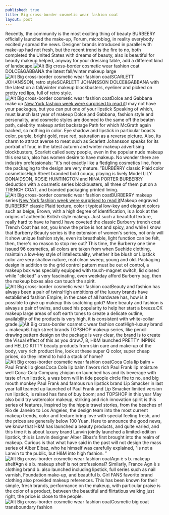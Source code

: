 ```yaml
---
published: true
title: Big cross-border cosmetic wear fashion coat
layout: post
---
```

Recently, the community is the most exciting thing of beauty BURBEERY officially launched the make-up, Forum, microblog, in reality everybody excitedly spread the news. Designer brands introduced in parallel with make-up had not fresh, but the recent trend is the fire to no, both completed the United States with dreams of beauty, also is beautiful for beauty makeup helped, anyway for your dressing table, add a different kind of landscape.![Alt Big cross-border cosmetic wear fashion coat](https://c2.staticflickr.com/6/5675/22704654083_de3854bc94.jpg)DOLCE&GABBANA the latest fall/winter makeup large![Alt Big cross-border cosmetic wear fashion coat](https://c2.staticflickr.com/6/5737/23249210981_3c7f2a6a76.jpg)SCARLETT JOHANSSON, retro styleSCARLETT JOHANSSON DOLCE&GABBANA with the latest on a fall/winter makeup blockbusters, eyeliner and picked on pretty red lips, full of retro style.![Alt Big cross-border cosmetic wear fashion coat](https://c2.staticflickr.com/6/5659/22703437344_aa8fdca731.jpg)Dolce and Gabbana make up [New York fashion week were surprised to read it](http://www.faybag.com/2015/09/28/new-york-fashion-week-were-surprised-to-read-it/)I may not have your packages, but you can put one of your lipstick Speaking of which, must launch last year of makeup Dolce and Gabbana, fashion style and personality, and cosmetic styles are doomed to the same off the beaten path, celebrity makeup artist backstage Path for which McGrath again backed, so nothing in color. Eye shadow and lipstick in particular boasts color, purple, bright gold, rose red, saturation as a reverse picture. Also, its charm to attract averse to meat such as Scarlett Johansson speaks for its portrait of four, in the latest autumn and winter makeup advertising blockbusters, Scarlett called sexy people, even in the popular nude makeup this season, also has women desire to have makeup. No wonder there are industry professionals: \"it\'s not exactly like a fledgling cosmetics line, from the packaging to the design are very mature. ”BURBERRY classic Plaid color cosmeticsHigh Street branded bold couqu, playing is lively Model LILY DONAIDSON, ROSIE HUNTINGTON and NINA PORTER BURBERRY deduction with a cosmetic series blockbusters, all three of them put on a TRENCH COAT, and branded packaging printed lining.![Alt Big cross-border cosmetic wear fashion coat](https://c2.staticflickr.com/6/5736/22704673203_009888d52e.jpg)BURBERRY makeup series [New York fashion week were surprised to read it](http://www.faybag.com/2015/09/28/new-york-fashion-week-were-surprised-to-read-it/)Makeup engraved BURBERRY classic Plaid texture, color t typical low-key and elegant colors such as beige, Brown, with a high degree of identification, is a look at the origins of authentic British style makeup. Just such a beautiful texture, really hard to have to hand.I have coveted the classic Burberry trench coat Trench Coat has not, you know the price is hot and spicy, and while I know that Burberry Beauty series is the extension of women\'s series, not only will it show unique fashion style, even its breathable, light function can be felt, then, there\'s no reason to stop me out? This time, the Burberry one time issued 96 cosmetics, all colors are taken from when Suehide clothing, maintain a low-key style of intellectuality, whether it be blush or Lipstick color are very shallow nature, real clean sweep, young and old. Packaging design in addition to the grid control pattern must be out of control, a makeup box was specially equipped with touch-magnet switch, lid closed while \"clicked\" a very fascinating, even weekday afford Burberry bag, then the makeup boxes also can touch the spirit.![Alt Big cross-border cosmetic wear fashion coat](https://c2.staticflickr.com/6/5622/23036016340_4351df95a7.jpg)Beauty and fashion has always been a pair of twinsHigh ambitions of the luxury brands have established fashion Empire, in the case of all hardware has, how is it possible to give up makeup this snatching gold? More beauty and fashion is always a pair of twins, and used his popularity to help her start a breeze.CK makeup large areas of soft earth tones to create a delicate outline, availability of the products is very high, it is consistent with white-collar grade.![Alt Big cross-border cosmetic wear fashion coat](https://c1.staticflickr.com/1/629/23223503022_a6d26d8bd0.jpg)High-luxury brand + makeup6. high street brands TOPSHOP makeup series, like pencil drawing pattern design on the package is very clear, the brand is to create the Visual effect of this as you draw.7, 8, H&M launched PRETTY INPINK and HELLO KITTY beauty products from skin care and make-up of the body, very rich product line, look at these super Q color, super cheap prices, do they intend to hold a stack of home? ![Alt Big cross-border cosmetic wear fashion coat](https://c2.staticflickr.com/6/5790/23036028780_3be2cbb1f8.jpg)Coca Cola lip balm + Paul Frank lip glossCoca Cola lip balm flavors rich Paul Frank lip moisture well Coca-Cola Company zhiqian on launched has and its beverage with taste of run lipstick, a was born will in tide people circle fire to no, and big mouth monkey Paul Frank and famous run lipstick brand Lip Smacker in last year fall teamed up launched of Paul Frank and Lip Smacker limited version run lipstick, is raised has fans of buy boom; and TOPSHOP in this year May also bold try watercolor makeup, striking and rich innovation spirit is this series of features, Inspired by the hippie travel stories, from the beaches of Rio de Janeiro to Los Angeles, the design team into the most current makeup trends, color and texture bring love with special feeling fresh, and the prices are generally below 100 Yuan. Here to announce the good news, we know that H&M has launched a beauty products, and quite varied, and this time it is about luxury brand Lanvin jointly launched a limited-edition lipstick, this is Lanvin designer Alber Elbaz\'s first brought into the realm of makeup. Curious is that what have said in the past will not design the mass series of Alber Elbaz, who he himself was carefully explained, \"is not a Lanvin to the public, but H&M into high fashion. ”![Alt Big cross-border cosmetic wear fashion coat](https://c1.staticflickr.com/1/672/22963900269_7d44e41967.jpg)Agn è s b. makeup shelfAgn è s b. makeup shelf is not professional? Similarly, France Agn è s clothing brand b. also launched including lipstick, full series such as nail varnish, Foundation make-up, and beautiful b. Girl FANS favorite brand clothing also provided makeup references. This has been known for their simple, fresh brands, performance on the makeup, with particular praise is the color of a product, between the beautiful and flirtatious walking just right, the price is close to the people.![Alt Big cross-border cosmetic wear fashion coat](https://c1.staticflickr.com/1/744/22703476724_6c0e283045_z.jpg)Cosmetic big coat transboundary fashion